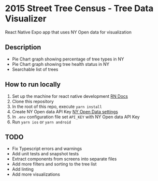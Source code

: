 # 2015 Street Tree Census - Tree Data Visualizer
React Native Expo app that uses NY Open data for visualization

## Description
- Pie Chart graph showing percentage of tree types in NY
- Pie Chart graph showing tree health status in NY
- Searchable list of trees

## How to run locally
1. Set up the machine for react native development [RN Docs](https://reactnative.dev/docs/environment-setup)
2. Clone this repository
3. In the root of this repo, execute `yarn install`
4. Create NY Open data API Key [NY Open Data settings](https://data.cityofnewyork.us/profile/edit/developer_settings)
5. In `.env` configuration file set `API_KEY` with NY Open data API Key
6. Run `yarn ios` or `yarn android`

## TODO
- Fix Typescript errors and warnings
- Add unit tests and snapshot tests
- Extract components from screens into separate files
- Add more filters and sorting to the tree list
- Add linting
- Add more visualizations
